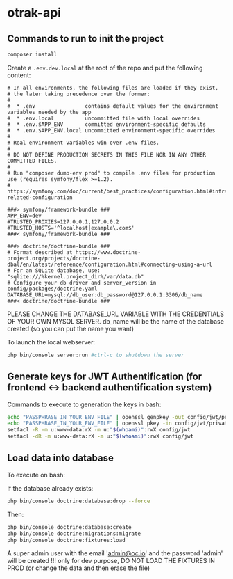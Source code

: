 # otrak-api

## Commands to run to init the project

```bash
composer install
```

Create a `.env.dev.local` at the root of the repo and put the following content:
```env
# In all environments, the following files are loaded if they exist,
# the later taking precedence over the former:
#
#  * .env                contains default values for the environment variables needed by the app
#  * .env.local          uncommitted file with local overrides
#  * .env.$APP_ENV       committed environment-specific defaults
#  * .env.$APP_ENV.local uncommitted environment-specific overrides
#
# Real environment variables win over .env files.
#
# DO NOT DEFINE PRODUCTION SECRETS IN THIS FILE NOR IN ANY OTHER COMMITTED FILES.
#
# Run "composer dump-env prod" to compile .env files for production use (requires symfony/flex >=1.2).
# https://symfony.com/doc/current/best_practices/configuration.html#infrastructure-related-configuration

###> symfony/framework-bundle ###
APP_ENV=dev
#TRUSTED_PROXIES=127.0.0.1,127.0.0.2
#TRUSTED_HOSTS='^localhost|example\.com$'
###< symfony/framework-bundle ###

###> doctrine/doctrine-bundle ###
# Format described at https://www.doctrine-project.org/projects/doctrine-dbal/en/latest/reference/configuration.html#connecting-using-a-url
# For an SQLite database, use: "sqlite:///%kernel.project_dir%/var/data.db"
# Configure your db driver and server_version in config/packages/doctrine.yaml
DATABASE_URL=mysql://db_user:db_password@127.0.0.1:3306/db_name
###< doctrine/doctrine-bundle ###
```
PLEASE CHANGE THE DATABASE_URL VARIABLE WITH THE CREDENTIALS OF YOUR OWN MYSQL SERVER. db_name will be the name of the database created (so you can put the name you want)

To launch the local webserver:
```bash
php bin/console server:run #ctrl-c to shutdown the server
```

## Generate keys for JWT Authentification (for frontend <-> backend authentification system)

Commands to execute to generation the keys in bash:

```bash
echo "PASSPHRASE_IN_YOUR_ENV_FILE" | openssl genpkey -out config/jwt/private.pem -pass stdin -aes256 -algorithm rsa -pkeyopt rsa_keygen_bits:4096
echo "PASSPHRASE_IN_YOUR_ENV_FILE" | openssl pkey -in config/jwt/private.pem -passin stdin -out config/jwt/public.pem -pubout
setfacl -R -m u:www-data:rX -m u:"$(whoami)":rwX config/jwt
setfacl -dR -m u:www-data:rX -m u:"$(whoami)":rwX config/jwt
```

## Load data into database

To execute on bash:

If the database already exists:
```bash
php bin/console doctrine:database:drop --force
```

Then:

```bash
php bin/console doctrine:database:create
php bin/console doctrine:migrations:migrate
php bin/console doctrine:fixtures:load
```

A super admin user with the email 'admin@oc.io' and the password 'admin' will be created !!! only for dev purpose, DO NOT LOAD THE FIXTURES IN PROD (or change the data and then erase the file)
